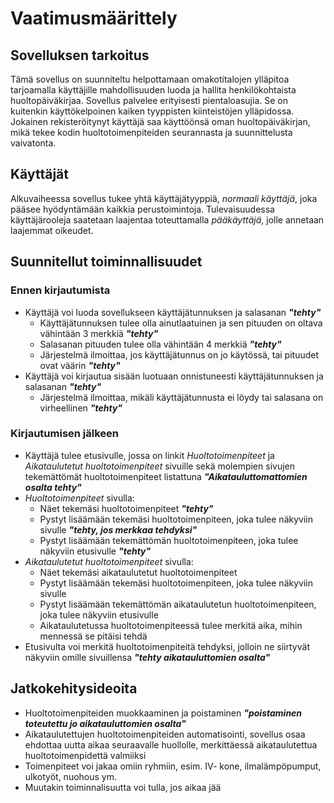 # Vaatimusmäärittely 

## Sovelluksen tarkoitus 

Tämä sovellus on suunniteltu helpottamaan omakotitalojen ylläpitoa tarjoamalla käyttäjille mahdollisuuden luoda ja hallita henkilökohtaista huoltopäiväkirjaa. Sovellus palvelee erityisesti pientaloasujia. Se on kuitenkin käyttökelpoinen kaiken tyyppisten kiinteistöjen ylläpidossa. Jokainen rekisteröitynyt käyttäjä saa käyttöönsä oman huoltopäiväkirjan, mikä tekee kodin huoltotoimenpiteiden seurannasta ja suunnittelusta vaivatonta.  

## Käyttäjät 

Alkuvaiheessa sovellus tukee yhtä käyttäjätyyppiä, _normaali käyttäjä_, joka pääsee hyödyntämään kaikkia perustoimintoja. Tulevaisuudessa käyttäjärooleja saatetaan laajentaa toteuttamalla _pääkäyttäjä_, jolle annetaan laajemmat oikeudet. 

## Suunnitellut toiminnallisuudet 

### Ennen kirjautumista 

- Käyttäjä voi luoda sovellukseen käyttäjätunnuksen ja salasanan ***"tehty"***
	- Käyttäjätunnuksen tulee olla ainutlaatuinen ja sen pituuden on oltava vähintään 3 merkkiä ***"tehty"***
 	- Salasanan pituuden tulee olla vähintään 4 merkkiä ***"tehty"***
	- Järjestelmä ilmoittaa, jos käyttäjätunnus on jo käytössä, tai pituudet ovat väärin ***"tehty"***
- Käyttäjä voi kirjautua sisään luotuaan onnistuneesti käyttäjätunnuksen ja salasanan ***"tehty"***
	- Järjestelmä ilmoittaa, mikäli käyttäjätunnusta ei löydy tai salasana on virheellinen ***"tehty"***

### Kirjautumisen jälkeen 

- Käyttäjä tulee etusivulle, jossa on linkit _Huoltotoimenpiteet_ ja _Aikataulutetut huoltotoimenpiteet_ sivuille sekä molempien sivujen tekemättömät huoltotoimenpiteet listattuna ***"Aikatauluttomattomien osalta tehty"***
- _Huoltotoimenpiteet_ sivulla: 
	- Näet tekemäsi huoltotoimenpiteet ***"tehty"***
 	- Pystyt lisäämään tekemäsi huoltotoimenpiteen, joka tulee näkyviin sivulle ***"tehty, jos merkkaa tehdyksi"***
	- Pystyt lisäämään tekemättömän huoltotoimenpiteen, joka tulee näkyviin etusivulle ***"tehty"***
- _Aikataulutetut huoltotoimenpiteet_ sivulla: 
	- Näet tekemäsi aikataulutetut huoltotoimenpiteet
 	- Pystyt lisäämään tekemäsi huoltotoimenpiteen, joka tulee näkyviin sivulle  
	- Pystyt lisäämään tekemättömän aikataulutetun huoltotoimenpiteen, joka tulee näkyviin etusivulle 
	- Aikataulutetussa huoltotoimenpiteessä tulee merkitä aika, mihin mennessä se pitäisi tehdä 
- Etusivulta voi merkitä huoltotoimenpiteitä tehdyksi, jolloin ne siirtyvät näkyviin omille sivuillensa ***"tehty aikatauluttomien osalta"***

## Jatkokehitysideoita 

- Huoltotoimenpiteiden muokkaaminen ja poistaminen ***"poistaminen toteutettu jo aikatauluttomien osalta"***
- Aikataulutettujen huoltotoimenpiteiden automatisointi, sovellus osaa ehdottaa uutta aikaa seuraavalle huollolle, merkittäessä aikataulutettua huoltotoimenpidettä valmiiksi
- Toimenpiteet voi jakaa omiin ryhmiin, esim. IV- kone, ilmalämpöpumput, ulkotyöt, nuohous ym.
- Muutakin toiminnalisuutta voi tulla, jos aikaa jää

